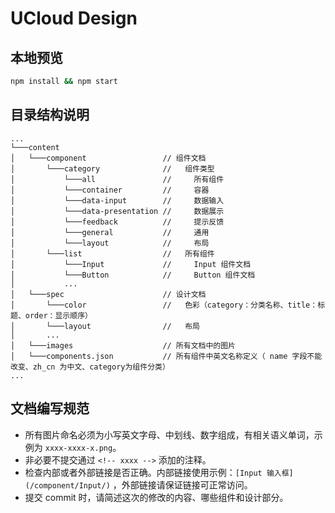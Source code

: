 # UCloud Design

## 本地预览

```bash
npm install && npm start
```

## 目录结构说明

```
...
└───content
│   └───component                 // 组件文档
│       └───category              //   组件类型
│           └───all               //     所有组件
│           └───container         //     容器
│           └───data-input        //     数据输入
│           └───data-presentation //     数据展示
│           └───feedback          //     提示反馈
│           └───general           //     通用
│           └───layout            //     布局
│       └───list                  //   所有组件
│           └───Input             //     Input 组件文档
│           └───Button            //     Button 组件文档
│           ...
│   └───spec                      // 设计文档
│       └───color                 //   色彩（category：分类名称、title：标题、order：显示顺序）
│       └───layout                //   布局
│       ...
│   └───images                    // 所有文档中的图片
│   └───components.json           // 所有组件中英文名称定义（ name 字段不能改变、zh_cn 为中文、category为组件分类）
...
```

## 文档编写规范

* 所有图片命名必须为小写英文字母、中划线、数字组成，有相关语义单词，示例为 `xxxx-xxxx-x.png`。
* 非必要不提交通过 `<!-- xxxx -->` 添加的注释。
* 检查内部或者外部链接是否正确。内部链接使用示例：`[Input 输入框](/component/Input/)` ，外部链接请保证链接可正常访问。
* 提交 commit 时，请简述这次的修改的内容、哪些组件和设计部分。